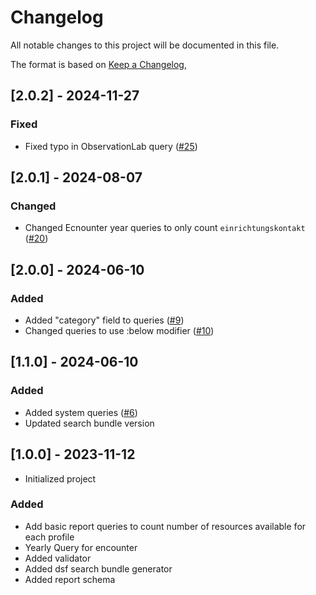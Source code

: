 # Changelog

All notable changes to this project will be documented in this file.

The format is based on [Keep a Changelog](https://keepachangelog.com/en/1.0.0/),


## [2.0.2] - 2024-11-27

### Fixed

- Fixed typo in ObservationLab query  ([#25](https://github.com/medizininformatik-initiative/kds-report/issues/25))


## [2.0.1] - 2024-08-07

### Changed

- Changed Ecnounter year queries to only count `einrichtungskontakt`  ([#20](https://github.com/medizininformatik-initiative/kds-report/issues/20))

## [2.0.0] - 2024-06-10

### Added

- Added "category" field to queries ([#9](https://github.com/medizininformatik-initiative/kds-report/issues/9))
- Changed queries to use :below modifier ([#10](https://github.com/medizininformatik-initiative/kds-report/issues/10))


## [1.1.0] - 2024-06-10

### Added

- Added system queries ([#6](https://github.com/medizininformatik-initiative/kds-report/issues/6))
- Updated search bundle version

## [1.0.0] - 2023-11-12

- Initialized project

### Added

- Add basic report queries to count number of resources available for each profile
- Yearly Query for encounter
- Added validator
- Added dsf search bundle generator
- Added report schema
